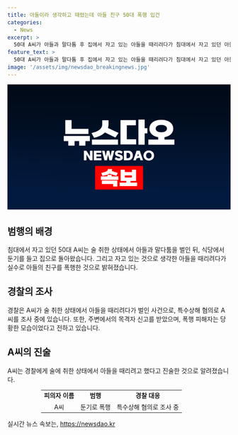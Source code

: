 ```yaml
---
title: 아들이라 생각하고 때렸는데 아들 친구 50대 폭행 입건
categories:
  - News
excerpt: >
  50대 A씨가 아들과 말다툼 후 집에서 자고 있는 아들을 때리려다가 침대에서 자고 있던 아들의 친구를 잘못 폭행한 사건이 발생했다. A씨는 자신이 운영하던 식당에서 말다툼을 한 뒤 둔기를 들고 집에 온 후, 자고 있는 남성을 아들로 착각하고 폭행한 것으로 조사됐다. 경찰은 사건 경위를 파악 중이며, A씨는 술에 취해 아들을 때리려다가 잘못된 대상을 공격한 것으로 진술했다. 
feature_text: >
  50대 A씨가 아들과 말다툼 후 집에서 자고 있는 아들을 때리려다가 침대에서 자고 있던 아들의 친구를 잘못 폭행한 사건이 발생했다. A씨는 자신이 운영하던 식당에서 말다툼을 한 뒤 둔기를 들고 집에 온 후, 자고 있는 남성을 아들로 착각하고 폭행한 것으로 조사됐다. 경찰은 사건 경위를 파악 중이며, A씨는 술에 취해 아들을 때리려다가 잘못된 대상을 공격한 것으로 진술했다. 
image: '/assets/img/newsdao_breakingnews.jpg'
---
```


<p><img src="/assets/img/newsdao_breakingnews.jpg" alt="pcversion 속보" /></p>

<h2 data-ke-size="size26">범행의 배경</h2>

<p data-ke-size="size16">침대에서 자고 있던 50대 A씨는 술 취한 상태에서 아들과 말다툼을 벌인 뒤, 식당에서 둔기를 들고 집으로 돌아왔습니다. 그리고 자고 있는 것으로 생각한 아들을 때리려다가 실수로 아들의 친구를 폭행한 것으로 밝혀졌습니다.</p>

<h2 data-ke-size="size26">경찰의 조사</h2>

<p data-ke-size="size16">경찰은 A씨가 술 취한 상태에서 아들을 때리려다가 벌인 사건으로, 특수상해 혐의로 A씨를 조사 중에 있습니다. 또한, 주변에서의 목격자 신고를 받았으며, 폭행 피해자는 당황한 모습이었다고 전하고 있습니다.</p>

<h2 data-ke-size="size26">A씨의 진술</h2>

<p data-ke-size="size16">A씨는 경찰에게 술에 취한 상태에서 아들을 때리려고 했다고 진술한 것으로 알려졌습니다.</p>

<table style="width: 70%; margin-left: auto; margin-right: auto;">
<tbody>
<tr>
<td style="text-align: center; height: 17px;"><b>피의자 이름</b></td>
<td style="text-align: center; height: 17px;"><b>범행</b></td>
<td style="text-align: center; height: 17px;"><b>경찰 대응</b></td>
</tr>
<tr>
<td style="text-align: center; height: 17px;">A씨</td>
<td style="text-align: center; height: 17px;">둔기로 폭행</td>
<td style="text-align: center; height: 17px;">특수상해 혐의로 조사 중</td>
</tr>
</tbody>
</table>
실시간 뉴스 속보는, <a href="https://newsdao.kr" rel="dofollow">https://newsdao.kr</a>


